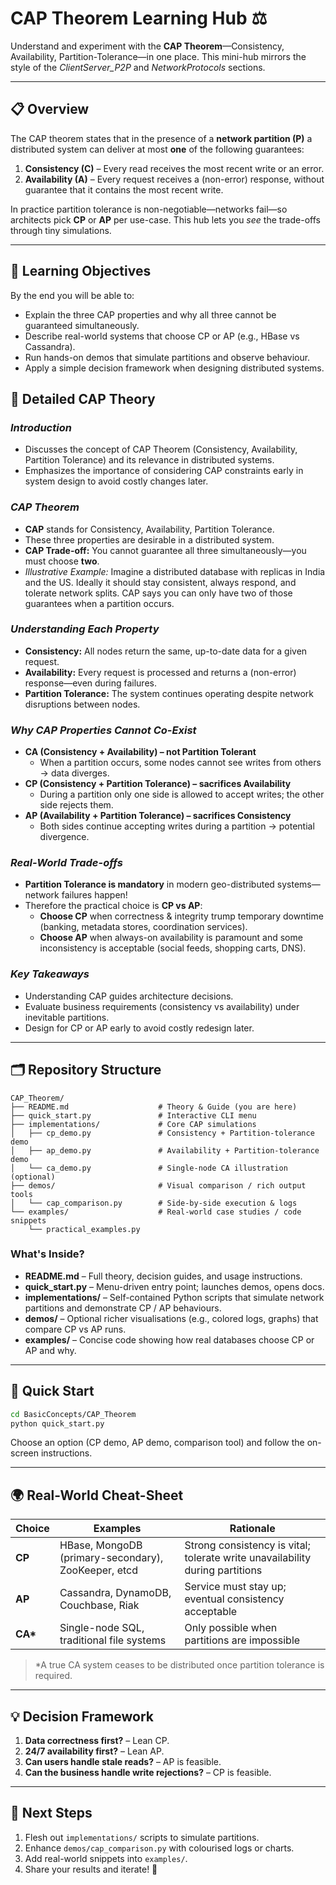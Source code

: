 # CAP Theorem Learning Hub ⚖️

Understand and experiment with the **CAP Theorem**—Consistency, Availability, Partition-Tolerance—in one place. This mini-hub mirrors the style of the *ClientServer_P2P* and *NetworkProtocols* sections.

---

## 📋 Overview
The CAP theorem states that in the presence of a **network partition (P)** a distributed system can deliver at most **one** of the following guarantees:
1. **Consistency (C)** – Every read receives the most recent write or an error.
2. **Availability (A)** – Every request receives a (non-error) response, without guarantee that it contains the most recent write.

In practice partition tolerance is non-negotiable—networks fail—so architects pick **CP** or **AP** per use-case. This hub lets you *see* the trade-offs through tiny simulations.

---

## 🎯 Learning Objectives
By the end you will be able to:
- Explain the three CAP properties and why all three cannot be guaranteed simultaneously.
- Describe real-world systems that choose CP or AP (e.g., HBase vs Cassandra).
- Run hands-on demos that simulate partitions and observe behaviour.
- Apply a simple decision framework when designing distributed systems.

## 📖 Detailed CAP Theory

### *Introduction*
- Discusses the concept of CAP Theorem (Consistency, Availability, Partition Tolerance) and its relevance in distributed systems.
- Emphasizes the importance of considering CAP constraints early in system design to avoid costly changes later.

### *CAP Theorem*
- **CAP** stands for Consistency, Availability, Partition Tolerance.
- These three properties are desirable in a distributed system.
- **CAP Trade-off:** You cannot guarantee all three simultaneously—you must choose **two**.
- *Illustrative Example:* Imagine a distributed database with replicas in India and the US. Ideally it should stay consistent, always respond, and tolerate network splits. CAP says you can only have two of those guarantees when a partition occurs.

### *Understanding Each Property*
- **Consistency:** All nodes return the same, up-to-date data for a given request.
- **Availability:** Every request is processed and returns a (non-error) response—even during failures.
- **Partition Tolerance:** The system continues operating despite network disruptions between nodes.

### *Why CAP Properties Cannot Co-Exist*
- **CA (Consistency + Availability) – not Partition Tolerant**
  - When a partition occurs, some nodes cannot see writes from others → data diverges.
- **CP (Consistency + Partition Tolerance) – sacrifices Availability**
  - During a partition only one side is allowed to accept writes; the other side rejects them.
- **AP (Availability + Partition Tolerance) – sacrifices Consistency**
  - Both sides continue accepting writes during a partition → potential divergence.

### *Real-World Trade-offs*
- **Partition Tolerance is mandatory** in modern geo-distributed systems—network failures happen!
- Therefore the practical choice is **CP vs AP**:
  - **Choose CP** when correctness & integrity trump temporary downtime (banking, metadata stores, coordination services).
  - **Choose AP** when always-on availability is paramount and some inconsistency is acceptable (social feeds, shopping carts, DNS).

### *Key Takeaways*
- Understanding CAP guides architecture decisions.
- Evaluate business requirements (consistency vs availability) under inevitable partitions.
- Design for CP or AP early to avoid costly redesign later.

---

## 🗂️ Repository Structure
```
CAP_Theorem/
├── README.md                    # Theory & Guide (you are here)
├── quick_start.py               # Interactive CLI menu
├── implementations/             # Core CAP simulations
│   ├── cp_demo.py               # Consistency + Partition-tolerance demo
│   ├── ap_demo.py               # Availability + Partition-tolerance demo
│   └── ca_demo.py               # Single-node CA illustration (optional)
├── demos/                       # Visual comparison / rich output tools
│   └── cap_comparison.py        # Side-by-side execution & logs
└── examples/                    # Real-world case studies / code snippets
    └── practical_examples.py
```

### What's Inside?
- **README.md** – Full theory, decision guides, and usage instructions.
- **quick_start.py** – Menu-driven entry point; launches demos, opens docs.
- **implementations/** – Self-contained Python scripts that simulate network partitions and demonstrate CP / AP behaviours.
- **demos/** – Optional richer visualisations (e.g., colored logs, graphs) that compare CP vs AP runs.
- **examples/** – Concise code showing how real databases choose CP or AP and why.

---

## 🚀 Quick Start
```bash
cd BasicConcepts/CAP_Theorem
python quick_start.py
```
Choose an option (CP demo, AP demo, comparison tool) and follow the on-screen instructions.

---

## 🌍 Real-World Cheat-Sheet
| Choice | Examples | Rationale |
| ------ | -------- | ---------- |
| **CP** | HBase, MongoDB (primary-secondary), ZooKeeper, etcd | Strong consistency is vital; tolerate write unavailability during partitions |
| **AP** | Cassandra, DynamoDB, Couchbase, Riak | Service must stay up; eventual consistency acceptable |
| **CA\*** | Single-node SQL, traditional file systems | Only possible when partitions are impossible |

> \*A true CA system ceases to be distributed once partition tolerance is required.

---

## 💡 Decision Framework
1. **Data correctness first?** – Lean CP.
2. **24/7 availability first?** – Lean AP.
3. **Can users handle stale reads?** – AP is feasible.
4. **Can the business handle write rejections?** – CP is feasible.

---

## 🏁 Next Steps
1. Flesh out `implementations/` scripts to simulate partitions.
2. Enhance `demos/cap_comparison.py` with colourised logs or charts.
3. Add real-world snippets into `examples/`.
4. Share your results and iterate! 🎉